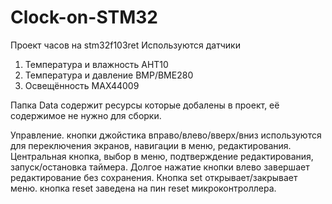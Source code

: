 # Clock-on-STM32
Проект часов на stm32f103ret
Используются датчики
1. Температура и влажность AHT10
2. Температура и давление BMP/BME280
3. Освещённость MAX44009

Папка Data содержит ресурсы которые добалены в проект, её содержимое не нужно для сборки.

Управление.
кнопки джойстика вправо/влево/вверх/вниз используются для переключения экранов, навигации в меню, редактирования.
Центральная кнопка, выбор в меню, подтверждение редактирования, запуск/остановка таймера.
Долгое нажатие кнопки влево завершает редактирование без сохранения.
Кнопка set открывает/закрывает меню.
кнопка reset заведена на пин reset микроконтроллера.
